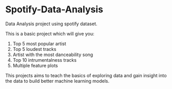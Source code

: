 # Spotify-Data-Analysis
Data Analysis project using spotify dataset.


This is a basic project which will give you:
  1. Top 5 most popular artist
  2. Top 5 loudest tracks
  3. Artist with the most danceability song
  4. Top 10 intrumentalness tracks
  5. Multiple feature plots


This projects aims to teach the basics of exploring data and gain insight into the data to build better machine learning models.
